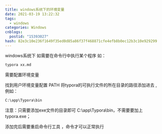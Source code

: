 ```yaml
---
title: windows系统下的环境变量
date: 2021-03-19 13:22:32
tags:
  - windows
categories: Windows
cnblogs:
  postid: "15393027"
hash: 82e3c10e236f1649f35ed0d85a86f37f468871cfe4efb8b0ec12b3c10e929299
---
```




windows系统下 如需要在命令行中执行某个程序  如：

```bash
typora xx.md
```

需要配置环境变量

找到用户环境变量配置 PATH 将typora的可执行文件的所在目录的路径添加进去 ,例如：

```bash
C:\app\Typora\bin
```

注意：只需要添加exe文件的目录即可 C:\app\Typora\bin，不需要要加上 typora.exe；

添加完后需要重启命令行工具 ，命令才可以正常执行

